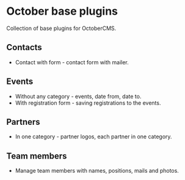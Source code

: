 # October base plugins

Collection of base plugins for OctoberCMS.

## Contacts

- Contact with form - contact form with mailer.

## Events

- Without any category - events, date from, date to.
- With registration form - saving registrations to the events.

## Partners

- In one category - partner logos, each partner in one category.

## Team members

- Manage team members with names, positions, mails and photos.